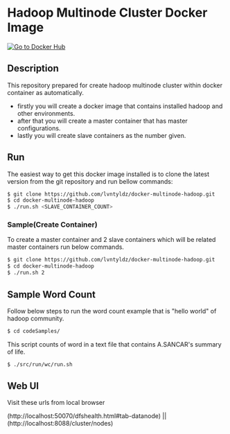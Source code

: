 # Hadoop Multinode Cluster Docker Image
[![Go to Docker Hub](https://img.shields.io/badge/Docker%20Hub-%E2%86%92-blue.svg)](https://registry.hub.docker.com/u/leventyildiz/docker-multinode-hadoop/)

## Description
This repository prepared for create hadoop multinode cluster within docker container as automatically.
- firstly you will create a docker image that contains installed hadoop and other environments.
- after that you will create a master container that has master configurations.
- lastly you will create slave containers as the number given.


## Run

The easiest way to get this docker image installed is to clone  the latest version from the git repository and run bellow commands:

```sh
$ git clone https://github.com/lvntyldz/docker-multinode-hadoop.git
$ cd docker-multinode-hadoop
$ ./run.sh <SLAVE_CONTAINER_COUNT>
```


### Sample(Create Container)
To create a master container and 2 slave containers which will be related master containers run below commands.

```sh
$ git clone https://github.com/lvntyldz/docker-multinode-hadoop.git
$ cd docker-multinode-hadoop
$ ./run.sh 2
```

## Sample Word Count
Follow below steps to run the word count example that is "hello world" of  hadoop community.
```sh
$ cd codeSamples/
```
This script counts of word in a text file that contains A.SANCAR's summary of life.
```sh
$ ./src/run/wc/run.sh
```


## Web UI
Visit these urls from local browser

(http://localhost:50070/dfshealth.html#tab-datanode)
||
(http://localhost:8088/cluster/nodes)

